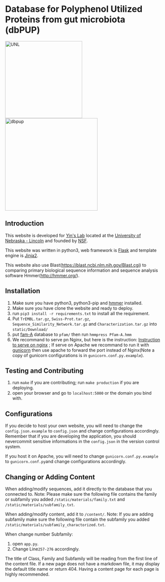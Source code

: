 # Database for Polyphenol Utilized Proteins from gut microbiota (dbPUP)

<img src="https://ucomm.unl.edu/images/brand-book/Our-marks/R-UNL-Hex.svg" alt="UNL" width="250"> <img src="https://i.loli.net/2020/12/28/JFs9E86SkdfGpvK.png" alt="dbpup" width="300">

## Introduction

This website is developed for [Yin's Lab](http://bcb.unl.edu/) located at
the [University of Nebraska - Lincoln](https://www.unl.edu) and founded by [NSF](https://www.nsf.gov/).

This website was written in python3, web framework is [Flask](https://flask.palletsprojects.com/en/1.1.x/) and template
engine is [Jinja2](https://jinja.palletsprojects.com/en/2.11.x/).

This website also use Blast(https://blast.ncbi.nlm.nih.gov/Blast.cgi) to comparing primary biological sequence
information and sequence analysis software Hmmer(http://hmmer.org/).

## Installation

1. Make sure you have python3, python3-pip and [hmmer](http://hmmer.org/) installed.
2. Make sure you have clone the website and ready to deploy.
3. run `pip3 install -r requirements.txt` to install all the requirement.
4. Put `TrEMBL.tar.gz`, `Swiss-Prot.tar.gz`, `Sequence_Similarity_Network.tar.gz` and `Characterization.tar.gz`
   into `static/Download/`
6. put [fam-A](ftp://ftp.ebi.ac.uk/pub/databases/Pfam/releases/Pfam33.1/Pfam-A.hmm.gz) database to `pfam/` then
   run `hmmpress Pfam-A.hmm`
7. We recommand to serve pn Nginx, but here is the
   instruction: [Instruction to serve on nginx](https://www.digitalocean.com/community/tutorials/how-to-serve-flask-applications-with-uswgi-and-nginx-on-ubuntu-18-04)
   ; If serve on Apache we recommand to run it
   with [gunicorn](https://www.digitalocean.com/community/tutorials/how-to-serve-flask-applications-with-gunicorn-and-nginx-on-ubuntu-18-04)
   then use apache to forward the port instead of Nginx(Note a copy of gunicorn configurations is
   in `gunicorn.conf.py.example`).

## Testing and Contributing

1. run `make` if you are contributing; run `make production` if you are deploying.
2. open your browser and go to `localhost:5000` or the domain you bind with.

## Configurations

If you decide to host your own website, you will need to change the `config.json.example` to `config.json` and change
configurations accordingly. Remember that if you are developing the application, you should nevercommit sensitive
informations in the `config.json` in the version control system.

If you host it on Apache, you will need to change `gunicorn.conf.py.example` to `gunicorn.conf.py`and change
configurations accordingly.

## Changing or Adding Content

When adding/modify sequences, add it directly to the database that you connected to. Note: Please make sure the
following file contains the family or subfamily you added `/static/materials/family.txt`
and `/static/materials/subfamily.txt`.

When adding/modify content, add it to `/content/`. Note: If you are adding subfamily make sure the following file
contain the subfamily you added `/static/materials/subfamily_charactorized.txt`.

When change number Subfamily:

1. open `app.py`.
2. Change Line`257-276` accordingly.

The title of Class, Family and Subfamily will be reading from the first line of the content file. If a new page does not
have a markdown file, it may display the default title name or return 404. Having a content page for each page is highly
recommended. 